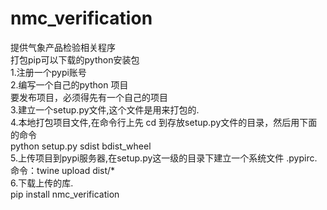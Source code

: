 # nmc_verification
提供气象产品检验相关程序  
打包pip可以下载的python安装包  
1.注册一个pypi账号  
2.编写一个自己的python 项目  
要发布项目，必须得先有一个自己的项目  
3.建立一个setup.py文件,这个文件是用来打包的.  
4.本地打包项目文件,在命令行上先 cd 到存放setup.py文件的目录，然后用下面的命令  
python setup.py sdist bdist_wheel  
5.上传项目到pypi服务器,在setup.py这一级的目录下建立一个系统文件 .pypirc.  
命令：twine upload dist/*  
6.下载上传的库.  
pip install nmc_verification  
